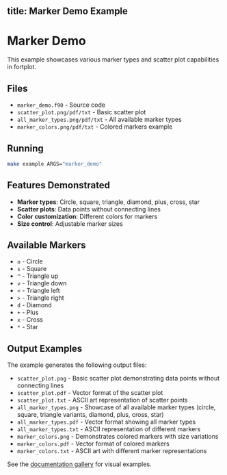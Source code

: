 title: Marker Demo Example
---

# Marker Demo

This example showcases various marker types and scatter plot capabilities in fortplot.

## Files

- `marker_demo.f90` - Source code
- `scatter_plot.png/pdf/txt` - Basic scatter plot
- `all_marker_types.png/pdf/txt` - All available marker types
- `marker_colors.png/pdf/txt` - Colored markers example

## Running

```bash
make example ARGS="marker_demo"
```

## Features Demonstrated

- **Marker types**: Circle, square, triangle, diamond, plus, cross, star
- **Scatter plots**: Data points without connecting lines
- **Color customization**: Different colors for markers
- **Size control**: Adjustable marker sizes

## Available Markers

- `o` - Circle
- `s` - Square
- `^` - Triangle up
- `v` - Triangle down
- `<` - Triangle left
- `>` - Triangle right
- `d` - Diamond
- `+` - Plus
- `x` - Cross
- `*` - Star

## Output Examples

The example generates the following output files:
- `scatter_plot.png` - Basic scatter plot demonstrating data points without connecting lines
- `scatter_plot.pdf` - Vector format of the scatter plot
- `scatter_plot.txt` - ASCII art representation of scatter points
- `all_marker_types.png` - Showcase of all available marker types (circle, square, triangle variants, diamond, plus, cross, star)
- `all_marker_types.pdf` - Vector format showing all marker types
- `all_marker_types.txt` - ASCII representation of different markers
- `marker_colors.png` - Demonstrates colored markers with size variations
- `marker_colors.pdf` - Vector format of colored markers
- `marker_colors.txt` - ASCII art with different marker representations

See the [documentation gallery](https://lazy-fortran.github.io/fortplot/) for visual examples.
